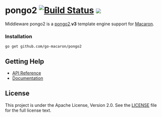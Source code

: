 # pongo2 [![Build Status](https://travis-ci.org/go-macaron/pongo2.svg?branch=master)](https://travis-ci.org/go-macaron/pongo2) [![](http://gocover.io/_badge/github.com/go-macaron/pongo2)](http://gocover.io/github.com/go-macaron/pongo2)

Middleware pongo2 is a [pongo2](https://github.com/flosch/pongo2).**v3** template engine support for [Macaron](https://github.com/go-macaron/macaron).

### Installation

	go get github.com/go-macaron/pongo2
	
## Getting Help

- [API Reference](https://gowalker.org/github.com/go-macaron/pongo2)
- [Documentation](https://go-macaron.com/docs/middlewares/templating#pongo2-templating-engine)

## License

This project is under the Apache License, Version 2.0. See the [LICENSE](LICENSE) file for the full license text.
